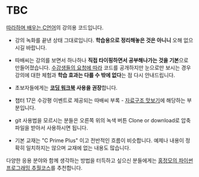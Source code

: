 # TBC
[따라하며 배우는 C언어](https://www.inflearn.com/course/following-c)의 강의용 코드입니다.

- 강의 녹화를 끝낸 상태 그대로입니다. **학습용으로 정리해놓은 것은 아니니** 오해 없으시길 바랍니다.

- 따배씨는 강의를 보면서 하나하나 **직접 타이핑하면서 공부해나가는 것을 기본**으로 만들어졌습니다. [수강생들의 요청에 따라](https://cafe.naver.com/jmhonglab/1053) 코드를 공개하지만 눈으로만 보시는 경우 강의에 대한 체험과 **학습 효과는 다를 수 밖에 없다**는 점 다시 안내드립니다.

- 초보자들에게는 **[코딩 워크북](https://github.com/HongLabInc/TBC-workbook) 사용을 권장**합니다.

- 챕터 17은 수강평 이벤트로 제공되는 따배씨 부록 - [자료구조 맛보기](https://www.inflearn.com/course/following-c-supplement)에 해당하는 부분입니다.

- git 사용법을 모르시는 분들은 오른쪽 위의 녹색 버튼 Clone or download로 압축 파일을 받아서 사용하시면 됩니다.

- 기본 교재는 "C Prime Plus" 이고 전반적인 흐름이 비슷합니다. 예제나 내용이 정확히 일치하지는 않으며 교재에 없는 내용도 많습니다.

다양한 응용 분야와 함께 생각하는 방법을 터득하고 싶으신 분들에게는 [홍정모의 파이썬 프로그래밍 추월코스](https://honglab.co.kr/courses/python)를 추천합니다.
